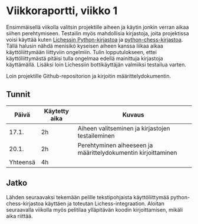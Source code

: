 # Viikkoraportti, viikko 1

Ensimmäisellä viikolla valitsin projektille aiheen ja käytin jonkin verran aikaa siihen perehtymiseen. Testailin myös mahdollisia kirjastoja, joita projektissa voisi käyttää kuten [Lichessin Python-kirjastoa](https://github.com/lichess-org/berserk) ja [python-chess-kirjastoa](https://python-chess.readthedocs.io/en/latest/). Tällä halusin nähdä menisikö kyseisen aiheen kanssa liikaa aikaa käyttöliittymään liittyviin ongelmiin. Tulin lopputulokseen, ettei käyttöliittymästä pitäisi tulla ongelmaa edellä mainittuja kirjastoja käyttämällä. Lisäksi loin Lichessiin bottikäyttäjän valmiiksi testailua varten.

Loin projektille Github-repositorion ja kirjoitin määrittelydokumentin.

## Tunnit

| Päivä | Käytetty aika | Kuvaus |
| ----- | ------------- | ------ |
| 17.1.  | 2h            | Aiheen valitseminen ja kirjastojen testaileminen |
| 20.1.  | 2h            | Perehtyminen aiheeseen ja määrittelydokumentin kirjoittaminen |
| Yhteensä | 4h         |        |

## Jatko

Lähden seuraavaksi tekemään pelille tekstipohjaista käyttöliittymää python-chess-kirjastoa käyttäen ja toteutan Lichess-integraation. Aloitan seuraavalla viikolla myös pelitilaa ylläpitävän koodin kirjoittamisen, mikäli aika riittää. 